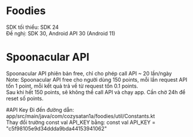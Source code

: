 # Foodies
SDK tối thiểu: SDK 24 <br/>
Đề nghị: SDK 30, Android API 30 (Android 11)

# Spoonacular API
Spoonacular API phiên bản free, chỉ cho phép call API ~ 20 lần/ngày <br/>
Note: Spoonacular API free cho người dùng 150 points, mỗi lần request API tốn 1 point, mỗi kết quả trả về từ request tốn 0.1 points. <br/>
Sau khi hết 150 points, sẽ không thể call API và chạy app. Cần chờ 24h để reset số points.

#API Key
Đi đến đường dẫn: app/src/main/java/com/cozysatan1a/foodies/util/Constants.kt <br/>
Thay đổi trường const val API_KEY bằng: const val API_KEY = "c5f98105e9d34ddda9bda44153941062"
